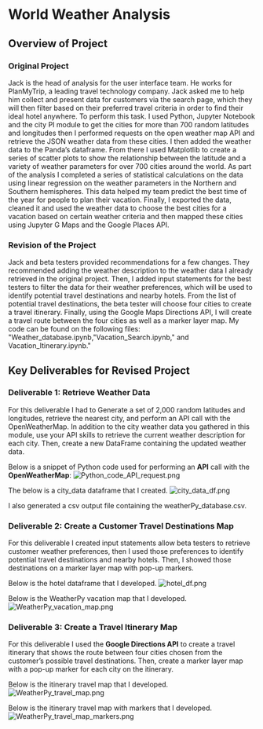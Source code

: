 # World Weather Analysis

## Overview of Project

### Original Project
Jack is the head of analysis for the user interface team. He works for PlanMyTrip, a leading 
travel technology company. Jack asked me to help him collect and present data for customers 
via the search page, which they will then filter based on their preferred travel criteria in order to 
find their ideal hotel anywhere. To perform this task. I used Python, Jupyter Notebook and the
city PI module to get the cities for more than 700 random latitudes and longitudes then I performed 
requests on the open weather map API and retrieve the JSON weather data from these cities. I 
then added the weather data to the Panda’s dataframe. From there I used Matplotlib to create a 
series of scatter plots to show the relationship between the latitude and a variety of weather 
parameters for over 700 cities around the world. As part of the analysis I completed a series 
of statistical calculations on the data using linear regression on the weather parameters in the 
Northern and Southern hemispheres. This data helped my team predict the best time of the year 
for people to plan their vacation. Finally, I exported the data, cleaned it and used the weather 
data to choose the best cities for a vacation based on certain weather criteria and then mapped 
these cities using Jupyter G Maps and the Google Places API. </p>

### Revision of the Project
Jack and beta testers provided recommendations for a few changes. They recommended adding the 
weather description to the weather data I already retrieved in the original project. Then, I added 
input statements for the best testers to filter the data for their weather preferences, which 
will be used to identify potential travel destinations and nearby hotels. From the list of 
potential travel destinations, the beta tester will choose four cities to create a travel itinerary. 
Finally, using the Google Maps Directions API, I will create a travel route between the four 
cities as well as a marker layer map. My code can be found on the following files: 
"Weather_database.ipynb,"Vacation_Search.ipynb," and Vacation_Itinerary.ipynb." </p>

## Key Deliverables for Revised Project

### Deliverable 1: Retrieve Weather Data
For this deliverable I had to Generate a set of 2,000 random latitudes and longitudes, retrieve 
the nearest city, and perform an API call with the OpenWeatherMap. In addition to the city weather
data you gathered in this module, use your API skills to retrieve the current weather description
for each city. Then, create a new DataFrame containing the updated weather data.

Below is a snippet of Python code used for performing an **API** call with the **OpenWeatherMap**:
![Python_code_API_request.png](https://github.com/Robertfnicholson/World_Weather_Analysis/blob/862513256d05338fbec82927ad37f1c69cdfbcc6/Weather_Database/Python_code_API_request.png)

The below is a city_data dataframe that I created.
![city_data_df.png](https://github.com/Robertfnicholson/World_Weather_Analysis/blob/862513256d05338fbec82927ad37f1c69cdfbcc6/Weather_Database/city_data_df.png)

I also generated a csv output file containing the weatherPy_database.csv.</p>

### Deliverable 2: Create a Customer Travel Destinations Map
For this deliverable I created input statements allow beta testers to retrieve customer weather 
preferences, then I used those preferences to identify potential travel destinations and nearby 
hotels. Then, I showed those destinations on a marker layer map with pop-up markers.

Below is the hotel dataframe that I developed.
![hotel_df.png](https://github.com/Robertfnicholson/World_Weather_Analysis/blob/e078c65beed79a0bad6c12a5adc5106ac789b3e3/Vacation_Search/hotel_df.png)

Below is the WeatherPy vacation map that I developed.
![WeatherPy_vacation_map.png](https://github.com/Robertfnicholson/World_Weather_Analysis/blob/e078c65beed79a0bad6c12a5adc5106ac789b3e3/Vacation_Search/WeatherPy_vacation_map.png)
</p>

### Deliverable 3: Create a Travel Itinerary Map
For this deliverable I used the **Google Directions API** to create a travel itinerary that 
shows the route between four cities chosen from the customer’s possible travel destinations. 
Then, create a marker layer map with a pop-up marker for each city on the itinerary.

Below is the itinerary travel map that I developed.
![WeatherPy_travel_map.png](https://github.com/Robertfnicholson/World_Weather_Analysis/blob/e078c65beed79a0bad6c12a5adc5106ac789b3e3/Vacation_Itinerary/WeatherPy_travel_map.png)

Below is the itinerary travel map with markers that I developed.
![WeatherPy_travel_map_markers.png](https://github.com/Robertfnicholson/World_Weather_Analysis/blob/e078c65beed79a0bad6c12a5adc5106ac789b3e3/Vacation_Itinerary/WeatherPy_travel_map_markers.png)
</p>



